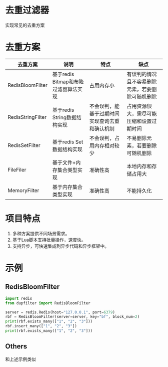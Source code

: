 # 去重过滤器

实现常见的去重方案

# 去重方案

| 去重方案             | 说明                       | 特点                     | 缺点                       |
|------------------|--------------------------|------------------------|--------------------------|  
| RedisBloomFilter | 基于redis Bitmap和布隆过滤器算法实现 | 占用内存小                  | 有误判的情况且不容易删除元素，若要删除可随机删除 |
| RedisStringFilter     | 基于redis String数据结构实现     | 不会误判，能基于过期时间实现查询去重和确认机制 | 占用资源很大，需尽可能压缩和设置过期时间     |
| RedisSetFilter        | 基于redis Set数据结构实现        | 不会误判，占用内存相对较少          | 不易删除元素，若要删除可随机删除         |
| FileFiler | 基于文件+内存集合类型实现            | 准确性高                   | 本地内存和存储占用大               |
| MemoryFilter | 基于内存集合类型实现               | 准确性高                   | 不能持久化                    |

# 项目特点

1. 多种方案提供不同场景需求。
2. 基于Lua脚本支持批量操作，速度快。
3. 支持异步，可快速集成到异步代码和异步框架中。

# 示例

## RedisBloomFilter

```python
import redis
from dupfilter import RedisBloomFilter

server = redis.Redis(host="127.0.0.1", port=6379)
rbf = RedisBloomFilter(server=server, key="bf", block_num=2)
print(rbf.exists_many(["1", "2", "3"]))
rbf.insert_many(["1", "2", "3"])
print(rbf.exists_many(["1", "2", "3"]))
```

## Others

和上述示例类似